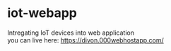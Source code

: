# iot-webapp
Intregating IoT devices into web application <br />
you can live here: https://divon.000webhostapp.com/
